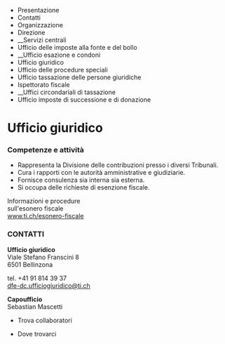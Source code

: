   * Presentazione
  * Contatti
  * Organizzazione
  * Direzione
  *  __Servizi centrali
  * Ufficio delle imposte alla fonte e del bollo
  *  __Ufficio esazione e condoni
  * Ufficio giuridico
  * Ufficio delle procedure speciali
  * Ufficio tassazione delle persone giuridiche
  * Ispettorato fiscale
  *  __Uffici circondariali di tassazione
  * Ufficio imposte di successione e di donazione

#  Ufficio giuridico

###  Competenze e attività

  * Rappresenta la Divisione delle contribuzioni presso i diversi Tribunali.
  * Cura i rapporti con le autorità amministrative e giudiziarie.
  * Fornisce consulenza sia interna sia esterna.
  * Si occupa delle richieste di esenzione fiscale.

Informazioni e procedure  
sull'esonero fiscale  
www.ti.ch/esonero-fiscale

###  CONTATTI

**Ufficio giuridico**  
Viale Stefano Franscini 8  
6501 Bellinzona

tel. +41 91 814 39 37  
dfe-dc.ufficiogiuridico@ti.ch

**Capoufficio**  
Sebastian Mascetti

  * Trova collaboratori

  * Dove trovarci

